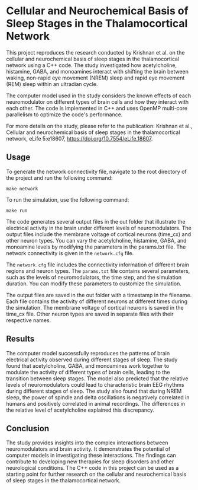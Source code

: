 # Cellular and Neurochemical Basis of Sleep Stages in the Thalamocortical Network

This project reproduces the research conducted by Krishnan et al. on the cellular and neurochemical basis of sleep stages in the thalamocortical network using a C++ code. The study investigated how acetylcholine, histamine, GABA, and monoamines interact with shifting the brain between waking, non-rapid eye movement (NREM) sleep and rapid eye movement (REM) sleep within an ultradian cycle.

The computer model used in the study considers the known effects of each neuromodulator on different types of brain cells and how they interact with each other. The code is implemented in C++ and uses OpenMP multi-core parallelism to optimize the code's performance.

For more details on the study, please refer to the publication: Krishnan et al., Cellular and neurochemical basis of sleep stages in the thalamocortical network, eLife 5:e18607, https://doi.org/10.7554/eLife.18607.

## Usage

To generate the network connectivity file, navigate to the root directory of the project and run the following command: 

`make network`

To run the simulation, use the following command:

`make run` 

The code generates several output files in the out folder that illustrate the electrical activity in the brain under different levels of neuromodulators. The output files include the membrane voltage of cortical neurons (time_cx) and other neuron types. You can vary the acetylcholine, histamine, GABA, and monoamine levels by modifying the parameters in the params.txt file. The network connectivity is given in the `network.cfg` file.

The `network.cfg` file includes the connectivity information of different brain regions and neuron types. The `params.txt` file contains several parameters, such as the levels of neuromodulators, the time step, and the simulation duration. You can modify these parameters to customize the simulation.

The output files are saved in the out folder with a timestamp in the filename. Each file contains the activity of different neurons at different times during the simulation. The membrane voltage of cortical neurons is saved in the time_cx file. Other neuron types are saved in separate files with their respective names.

## Results

The computer model successfully reproduces the patterns of brain electrical activity observed during different stages of sleep. The study found that acetylcholine, GABA, and monoamines work together to modulate the activity of different types of brain cells, leading to the transition between sleep stages. The model also predicted that the relative levels of neuromodulators could lead to characteristic brain EEG rhythms during different stages of sleep.
The study also found that during NREM sleep, the power of spindle and delta oscillations is negatively correlated in humans and positively correlated in animal recordings. The differences in the relative level of acetylcholine explained this discrepancy.

## Conclusion

The study provides insights into the complex interactions between neuromodulators and brain activity. It demonstrates the potential of computer models in investigating these interactions. The findings can contribute to developing new therapies for sleep disorders and other neurological conditions. The C++ code in this project can be used as a starting point for further research on the cellular and neurochemical basis of sleep stages in the thalamocortical network.




